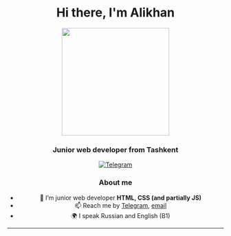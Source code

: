 <div id="header" align="center">
 <h1>Hi there, I'm Alikhan</h1>

<div id="header" align="center">
  <img src="https://freefrontend.com/assets/img/css-loaders/code-loader.gif" width="250"/>
</div>

<div id="header" align="center">
 <h3>Junior web developer from Tashkent</h3>
 

<div id="socials" align="center" >
 <a href="https://t.me/a_polaris">
		<img src="https://img.shields.io/badge/Telegram-blue?style=for-the-badge&logo=telegram&logoColor=white" alt="Telegram"/>
	</a>
  </div>

### About me
- 👾 I’m junior web developer **HTML, CSS (and partially JS)**
- 📫 Reach me by [Telegram](https://t.me/a_polaris), [email](mailto:kd.kd.kd.767.767.767@gmail.com)
- 🌍 I speak Russian and English (B1)

---
